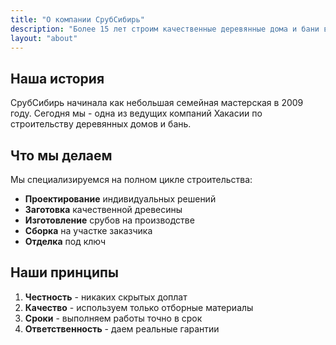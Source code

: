 ```yaml
---
title: "О компании СрубСибирь"
description: "Более 15 лет строим качественные деревянные дома и бани в Сибири"
layout: "about"
---
```


## Наша история

СрубСибирь начинала как небольшая семейная мастерская в 2009 году. Сегодня мы - одна из ведущих компаний Хакасии по строительству деревянных домов и бань.

## Что мы делаем

Мы специализируемся на полном цикле строительства:

- **Проектирование** индивидуальных решений
- **Заготовка** качественной древесины  
- **Изготовление** срубов на производстве
- **Сборка** на участке заказчика
- **Отделка** под ключ

## Наши принципы

1. **Честность** - никаких скрытых доплат
2. **Качество** - используем только отборные материалы  
3. **Сроки** - выполняем работы точно в срок
4. **Ответственность** - даем реальные гарантии
